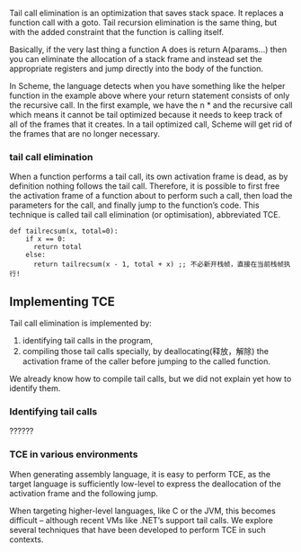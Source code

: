
Tail call elimination is an optimization that saves stack space. It replaces a function call with a goto.
Tail recursion elimination is the same thing, but with the added constraint that the function is calling itself.

Basically, if the very last thing a function A does is return A(params...) 
then you can eliminate the allocation of a stack frame and instead set the appropriate registers and jump directly 
into the body of the function.

In Scheme, the language detects when you have something like the helper function in the example above where your 
return statement consists of only the recursive call. In the first example, we have the n * and the recursive 
call which means it cannot be tail optimized because it needs to keep track of all of the frames that it creates. 
In a tail optimized call, Scheme will get rid of the frames that are no longer necessary.

### tail call elimination
When a function performs a tail call, its own activation frame is dead, as by definition nothing follows the tail call.
Therefore, it is possible to first free the activation frame of a function about to perform such a call, then load the
parameters for the call, and finally jump to the function’s code.
This technique is called tail call elimination (or optimisation), abbreviated TCE.

    def tailrecsum(x, total=0):
        if x == 0:
          return total
        else:
          return tailrecsum(x - 1, total + x) ;; 不必新开栈帧，直接在当前栈帧执行!


## Implementing TCE
Tail call elimination is implemented by:
1. identifying tail calls in the program,
2. compiling those tail calls specially, by deallocating(释放，解除) the activation frame of the caller 
before jumping to the called function.

We already know how to compile tail calls, but we did not explain yet how to identify them.

### Identifying tail calls
??????

### TCE in various environments
When generating assembly language, it is easy to perform TCE, as the target language is sufficiently low-level to
express the deallocation of the activation frame and the following jump.

When targeting higher-level languages, like C or the JVM, this becomes difficult – although recent VMs like .NET’s
support tail calls. We explore several techniques that have been developed to perform TCE in such contexts.

